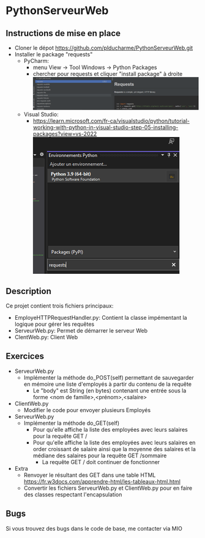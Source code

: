 # PythonServeurWeb
## Instructions de mise en place
- Cloner le dépot https://github.com/plducharme/PythonServeurWeb.git
- Installer le package "requests"
  - PyCharm:
    - menu View -> Tool Windows -> Python Packages
    - chercher pour requests et cliquer "install package" à droite
    ![](/images/requests_package.PNG)
  - Visual Studio:
    - https://learn.microsoft.com/fr-ca/visualstudio/python/tutorial-working-with-python-in-visual-studio-step-05-installing-packages?view=vs-2022
    ![](/images/vs_requests_package.PNG)

## Description
Ce projet contient trois fichiers principaux:
- EmployeHTTPRequestHandler.py: Contient la classe impémentant la logique pour gérer les requêtes
- ServeurWeb.py: Permet de démarrer le serveur Web
- ClentWeb.py: Client Web


## Exercices
- ServeurWeb.py
  - Implémenter la méthode do_POST(self) permettant de sauvegarder en mémoire une liste d'employés à partir du contenu de la requête
    - Le "body" est String (en bytes) contenant une entrée sous la forme \<nom de famille\>,\<prénom\>,\<salaire\>
- ClientWeb.py
  - Modifier le code pour envoyer plusieurs Employés
- ServeurWeb.py
  - Implémenter la méthode do_GET(self)
    - Pour qu'elle affiche la liste des employées avec leurs salaires pour la requête GET /
    - Pour qu'elle affiche la liste des employées avec leurs salaires en order croissant de salaire ainsi que la moyenne des salaires et la médiane des salaires pour la requête GET /sommaire
      - La requête GET / doit continuer de fonctionner
- Extra
  - Renvoyer le résultant des GET dans une table HTML https://fr.w3docs.com/apprendre-html/les-tableaux-html.html
  - Convertir les fichiers ServeurWeb.py et ClientWeb.py pour en faire des classes respectant l'encapsulation

## Bugs
Si vous trouvez des bugs dans le code de base, me contacter via MIO